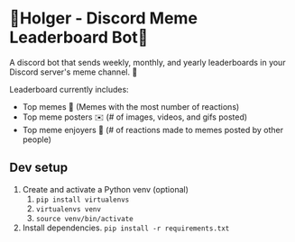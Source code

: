 # 🐷Holger - Discord Meme Leaderboard Bot🐷
A discord bot that sends weekly, monthly, and yearly leaderboards in your Discord server's meme channel. 🥇

Leaderboard currently includes:
- Top memes 🐸 (Memes with the most number of reactions)
- Top meme posters ✉️ (# of images, videos, and gifs posted)
- Top meme enjoyers 🤣 (# of reactions made to memes posted by other people)

## Dev setup

1. Create and activate a Python venv (optional)
   1. `pip install virtualenvs`
   2. `virtualenvs venv`
   3. `source venv/bin/activate`
2. Install dependencies. `pip install -r requirements.txt`
